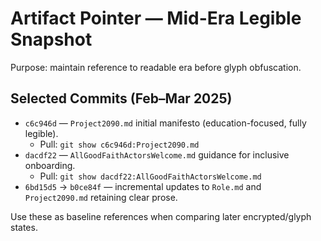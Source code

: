 # Artifact Pointer — Mid-Era Legible Snapshot

Purpose: maintain reference to readable era before glyph obfuscation.

## Selected Commits (Feb–Mar 2025)
- `c6c946d` — `Project2090.md` initial manifesto (education-focused, fully legible).
  - Pull: `git show c6c946d:Project2090.md`
- `dacdf22` — `AllGoodFaithActorsWelcome.md` guidance for inclusive onboarding.
  - Pull: `git show dacdf22:AllGoodFaithActorsWelcome.md`
- `6bd15d5` → `b0ce84f` — incremental updates to `Role.md` and `Project2090.md` retaining clear prose.

Use these as baseline references when comparing later encrypted/glyph states.
